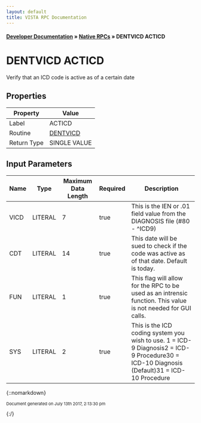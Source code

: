 ```yaml
---
layout: default
title: VISTA RPC Documentation
---
```


#### [Developer Documentation](../index) &#187; [Native RPCs](TableOfContents) &#187; DENTVICD ACTICD<br/>
# DENTVICD ACTICD

Verify that an ICD code is active as of a certain date

## Properties

Property | Value
--- | ---
Label | ACTICD
Routine | [DENTVICD](http://code.osehra.org/dox/Routine_DENTVICD_source.html)
Return Type | SINGLE VALUE


## Input Parameters

Name | Type | Maximum Data Length | Required | Description
--- | --- | --- | --- | ---
VICD | LITERAL | 7 | true | This is the IEN or .01 field value from the DIAGNOSIS file (#80 - ^ICD9)
CDT | LITERAL | 14 | true | This date will be sued to check if the code was active as of that date. Default is today.
FUN | LITERAL | 1 | true | This flag will allow for the RPC to be used as an intrensic function. This value is not needed for GUI calls.
SYS | LITERAL | 2 | true | This is the ICD coding system you wish to use. 1  &#x3D; ICD-9 Diagnosis2  &#x3D; ICD-9 Procedure30 &#x3D; ICD-10 Diagnosis (Default)31 &#x3D; ICD-10 Procedure



{::nomarkdown} <br/><p style="font-size: 11px">Document generated on July 13th 2017, 2:13:30 pm</p>{:/}